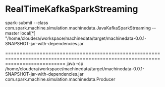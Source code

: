 # RealTimeKafkaSparkStreaming
spark-submit --class com.spark.machine.simulation.machinedata.JavaKafkaSparkStreaming --master local[*] "/home/cloudera/workspace/machinedata/target/machinedata-0.0.1-SNAPSHOT-jar-with-dependencies.jar

=================================================================================================================================
java -cp /home/cloudera/workspace/machinedata/target/machinedata-0.0.1-SNAPSHOT-jar-with-dependencies.jar com.spark.machine.simulation.machinedata.Producer
